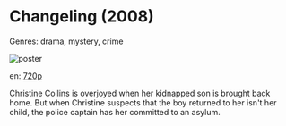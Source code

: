 # Changeling (2008)

Genres: drama, mystery, crime

![poster](http://image.tmdb.org/t/p/w500/qtte2n6ygA1zVG5kLrjUGui28TJ.jpg)

en:
  [720p](magnet:?xt=urn:btih:BCF0A7B8F631977DFE834C6E416C584012B24F4C&tr=udp://glotorrents.pw:6969/announce&tr=udp://tracker.opentrackr.org:1337/announce&tr=udp://torrent.gresille.org:80/announce&tr=udp://tracker.openbittorrent.com:80&tr=udp://tracker.coppersurfer.tk:6969&tr=udp://tracker.leechers-paradise.org:6969&tr=udp://p4p.arenabg.ch:1337&tr=udp://tracker.internetwarriors.net:1337)
  


Christine Collins is overjoyed when her kidnapped son is brought back home. But when Christine suspects that the boy returned to her isn't her child, the police captain has her committed to an asylum.